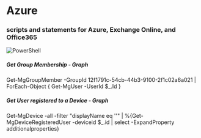 # Azure
### scripts and statements for Azure, Exchange Online, and Office365

![PowerShell](https://repository-images.githubusercontent.com/221074232/158c2480-5262-11ea-8af0-452a86d9e56d)

##### Get Group Membership - Graph
Get-MgGroupMember -GroupId 12f1791c-54cb-44b3-9100-2f1c02a6a021  | ForEach-Object { Get-MgUser -UserId $_.Id }

##### Get User registered to a Device - Graph
Get-MgDevice -all -filter "displayName eq '<DISPLAYNAME>'" | %{Get-MgDeviceRegisteredUser -deviceid $_.id | select -ExpandProperty additionalproperties}
